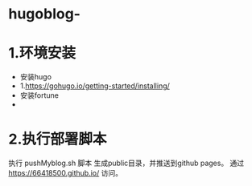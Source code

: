 # hugoblog-
# 1.环境安装
* 安装hugo
* 1.https://gohugo.io/getting-started/installing/
* 安装fortune
* 

# 2.执行部署脚本
执行 pushMyblog.sh 脚本 生成public目录，并推送到github pages。
通过 https://66418500.github.io/ 访问。


